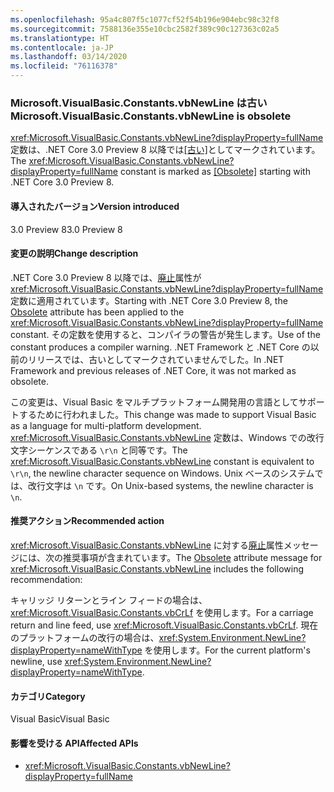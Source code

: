 ```yaml
---
ms.openlocfilehash: 95a4c807f5c1077cf52f54b196e904ebc98c32f8
ms.sourcegitcommit: 7588136e355e10cbc2582f389c90c127363c02a5
ms.translationtype: HT
ms.contentlocale: ja-JP
ms.lasthandoff: 03/14/2020
ms.locfileid: "76116378"
---
```

### <a name="microsoftvisualbasicconstantsvbnewline-is-obsolete"></a><span data-ttu-id="60233-101">Microsoft.VisualBasic.Constants.vbNewLine は古い</span><span class="sxs-lookup"><span data-stu-id="60233-101">Microsoft.VisualBasic.Constants.vbNewLine is obsolete</span></span>

<span data-ttu-id="60233-102"><xref:Microsoft.VisualBasic.Constants.vbNewLine?displayProperty=fullName> 定数は、.NET Core 3.0 Preview 8 以降では[\[古い\]](xref:System.ObsoleteAttribute)としてマークされています。</span><span class="sxs-lookup"><span data-stu-id="60233-102">The <xref:Microsoft.VisualBasic.Constants.vbNewLine?displayProperty=fullName> constant is marked as [\[Obsolete\]](xref:System.ObsoleteAttribute) starting with .NET Core 3.0 Preview 8.</span></span>

#### <a name="version-introduced"></a><span data-ttu-id="60233-103">導入されたバージョン</span><span class="sxs-lookup"><span data-stu-id="60233-103">Version introduced</span></span>

<span data-ttu-id="60233-104">3.0 Preview 8</span><span class="sxs-lookup"><span data-stu-id="60233-104">3.0 Preview 8</span></span>

#### <a name="change-description"></a><span data-ttu-id="60233-105">変更の説明</span><span class="sxs-lookup"><span data-stu-id="60233-105">Change description</span></span>

<span data-ttu-id="60233-106">.NET Core 3.0 Preview 8 以降では、[廃止](xref:System.ObsoleteAttribute)属性が <xref:Microsoft.VisualBasic.Constants.vbNewLine?displayProperty=fullName> 定数に適用されています。</span><span class="sxs-lookup"><span data-stu-id="60233-106">Starting with .NET Core 3.0 Preview 8, the [Obsolete](xref:System.ObsoleteAttribute) attribute has been applied to the <xref:Microsoft.VisualBasic.Constants.vbNewLine?displayProperty=fullName> constant.</span></span> <span data-ttu-id="60233-107">その定数を使用すると、コンパイラの警告が発生します。</span><span class="sxs-lookup"><span data-stu-id="60233-107">Use of the constant produces a compiler warning.</span></span> <span data-ttu-id="60233-108">.NET Framework と .NET Core の以前のリリースでは、古いとしてマークされていませんでした。</span><span class="sxs-lookup"><span data-stu-id="60233-108">In .NET Framework and previous releases of .NET Core, it was not marked as obsolete.</span></span>

<span data-ttu-id="60233-109">この変更は、Visual Basic をマルチプラットフォーム開発用の言語としてサポートするために行われました。</span><span class="sxs-lookup"><span data-stu-id="60233-109">This change was made to support Visual Basic as a language for multi-platform development.</span></span> <span data-ttu-id="60233-110"><xref:Microsoft.VisualBasic.Constants.vbNewLine> 定数は、Windows での改行文字シーケンスである `\r\n` と同等です。</span><span class="sxs-lookup"><span data-stu-id="60233-110">The <xref:Microsoft.VisualBasic.Constants.vbNewLine> constant is equivalent to `\r\n`, the newline character sequence on Windows.</span></span> <span data-ttu-id="60233-111">Unix ベースのシステムでは、改行文字は `\n` です。</span><span class="sxs-lookup"><span data-stu-id="60233-111">On Unix-based systems, the newline character is `\n`.</span></span>

#### <a name="recommended-action"></a><span data-ttu-id="60233-112">推奨アクション</span><span class="sxs-lookup"><span data-stu-id="60233-112">Recommended action</span></span>

<span data-ttu-id="60233-113"><xref:Microsoft.VisualBasic.Constants.vbNewLine> に対する[廃止](xref:System.ObsoleteAttribute)属性メッセージには、次の推奨事項が含まれています。</span><span class="sxs-lookup"><span data-stu-id="60233-113">The [Obsolete](xref:System.ObsoleteAttribute) attribute message for <xref:Microsoft.VisualBasic.Constants.vbNewLine> includes the following recommendation:</span></span>

<span data-ttu-id="60233-114">キャリッジ リターンとライン フィードの場合は、<xref:Microsoft.VisualBasic.Constants.vbCrLf> を使用します。</span><span class="sxs-lookup"><span data-stu-id="60233-114">For a carriage return and line feed, use <xref:Microsoft.VisualBasic.Constants.vbCrLf>.</span></span> <span data-ttu-id="60233-115">現在のプラットフォームの改行の場合は、<xref:System.Environment.NewLine?displayProperty=nameWithType> を使用します。</span><span class="sxs-lookup"><span data-stu-id="60233-115">For the current platform's newline, use <xref:System.Environment.NewLine?displayProperty=nameWithType>.</span></span>

#### <a name="category"></a><span data-ttu-id="60233-116">カテゴリ</span><span class="sxs-lookup"><span data-stu-id="60233-116">Category</span></span>

<span data-ttu-id="60233-117">Visual Basic</span><span class="sxs-lookup"><span data-stu-id="60233-117">Visual Basic</span></span>

#### <a name="affected-apis"></a><span data-ttu-id="60233-118">影響を受ける API</span><span class="sxs-lookup"><span data-stu-id="60233-118">Affected APIs</span></span>

- <xref:Microsoft.VisualBasic.Constants.vbNewLine?displayProperty=fullName>

<!--

### Affected APIs

- `F:Microsoft.VisualBasic.Constants.vbNewLine`

-->
